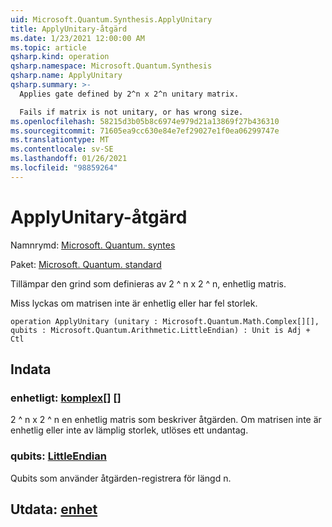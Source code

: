 ```yaml
---
uid: Microsoft.Quantum.Synthesis.ApplyUnitary
title: ApplyUnitary-åtgärd
ms.date: 1/23/2021 12:00:00 AM
ms.topic: article
qsharp.kind: operation
qsharp.namespace: Microsoft.Quantum.Synthesis
qsharp.name: ApplyUnitary
qsharp.summary: >-
  Applies gate defined by 2^n x 2^n unitary matrix.

  Fails if matrix is not unitary, or has wrong size.
ms.openlocfilehash: 58215d3b05b8c6974e979d21a13869f27b436310
ms.sourcegitcommit: 71605ea9cc630e84e7ef29027e1f0ea06299747e
ms.translationtype: MT
ms.contentlocale: sv-SE
ms.lasthandoff: 01/26/2021
ms.locfileid: "98859264"
---
```

# <a name="applyunitary-operation"></a>ApplyUnitary-åtgärd

Namnrymd: [Microsoft. Quantum. syntes](xref:Microsoft.Quantum.Synthesis)

Paket: [Microsoft. Quantum. standard](https://nuget.org/packages/Microsoft.Quantum.Standard)


Tillämpar den grind som definieras av 2 ^ n x 2 ^ n, enhetlig matris.

Miss lyckas om matrisen inte är enhetlig eller har fel storlek.

```qsharp
operation ApplyUnitary (unitary : Microsoft.Quantum.Math.Complex[][], qubits : Microsoft.Quantum.Arithmetic.LittleEndian) : Unit is Adj + Ctl
```


## <a name="input"></a>Indata

### <a name="unitary--complex"></a>enhetligt: [komplex](xref:Microsoft.Quantum.Math.Complex)[] []

2 ^ n x 2 ^ n en enhetlig matris som beskriver åtgärden.
Om matrisen inte är enhetlig eller inte av lämplig storlek, utlöses ett undantag.


### <a name="qubits--littleendian"></a>qubits: [LittleEndian](xref:Microsoft.Quantum.Arithmetic.LittleEndian)

Qubits som använder åtgärden-registrera för längd n.



## <a name="output--unit"></a>Utdata: [enhet](xref:microsoft.quantum.lang-ref.unit)

